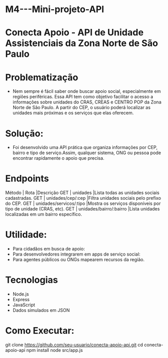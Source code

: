 # M4---Mini-projeto-API

# Conecta Apoio - API de Unidade Assistenciais da Zona Norte de São Paulo

# Problematização

- Nem sempre é fácil saber onde buscar apoio social, especialmente em regiões periféricas. Essa API tem como objetivo facilitar o acesso a informações sobre unidades do CRAS, CREAS e CENTRO POP da Zona Norte de São Paulo. A partir do CEP, o usuário poderá localizar as unidades mais próximas e os serviços que elas oferecem.

# Solução:

- Foi desenvolvido uma API prática que organiza informações por CEP, bairro e tipo de serviço.Assim, qualquer sistema, ONG ou pessoa pode encontrar rapidamente o apoio que precisa.

# Endpoints

Método	| Rota                    |Descrição
GET	    | unidades                |Lista todas as unidades sociais cadastradas.
GET	    | unidades/cep/:cep	      |Filtra unidades sociais pelo prefixo do CEP.
GET	    | unidades/servicos/:tipo	|Mostra os serviços disponíveis por tipo de unidade (CRAS, etc).
GET	    | unidades/bairro/:bairro	|Lista unidades localizadas em um bairro específico.

#  Utilidade:

- Para cidadãos em busca de apoio:
- Para desenvolvedores integrarem em apps de serviço social:
- Para agentes públicos ou ONGs mapearem recursos da região.

# Tecnologias

- Node.js
- Express
- JavaScript
- Dados simulados em JSON

# Como Executar:

git clone https://github.com/seu-usuario/conecta-apoio-api.git
cd conecta-apoio-api
npm install
node src/app.js

